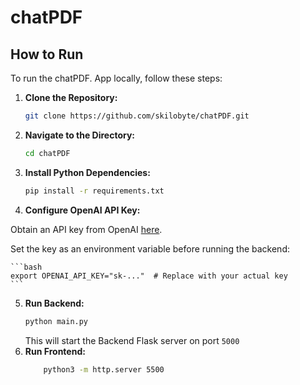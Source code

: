 # chatPDF


## How to Run

To run the chatPDF. App locally, follow these steps:

1. **Clone the Repository:**
   ```bash
   git clone https://github.com/skilobyte/chatPDF.git
   ```
2. **Navigate to the Directory:**
   ```bash
   cd chatPDF
   ```
3. **Install Python Dependencies:**
    ```bash
   pip install -r requirements.txt
   ```
4. **Configure OpenAI API Key:**

Obtain an API key from OpenAI [here](https://platform.openai.com/account/api-keys).

Set the key as an environment variable before running the backend:

    ```bash
    export OPENAI_API_KEY="sk-..."  # Replace with your actual key
    ```
5. **Run Backend:**
    ```bash
   python main.py
   ```
    This will start the Backend Flask server on port  ```5000```
6. **Run Frontend:**
    ```bash
        python3 -m http.server 5500     
    ```   